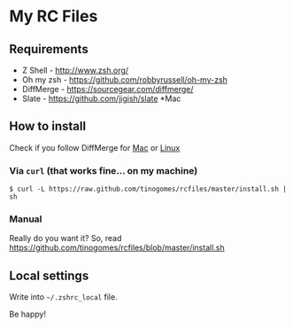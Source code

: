 # My RC Files

## Requirements

* Z Shell - http://www.zsh.org/
* Oh my zsh - https://github.com/robbyrussell/oh-my-zsh
* DiffMerge - https://sourcegear.com/diffmerge/
* Slate - https://github.com/jigish/slate *Mac

## How to install

Check if you follow DiffMerge for [Mac](https://sourcegear.com/diffmerge/webhelp/sec__inst__mac.html) or [Linux](https://sourcegear.com/diffmerge/webhelp/sec__inst__ubuntu.html)

### Via `curl` (that works fine... on my machine)

    $ curl -L https://raw.github.com/tinogomes/rcfiles/master/install.sh | sh

### Manual

Really do you want it? So, read <https://github.com/tinogomes/rcfiles/blob/master/install.sh>

## Local settings

Write into ```~/.zshrc_local``` file.

Be happy!
